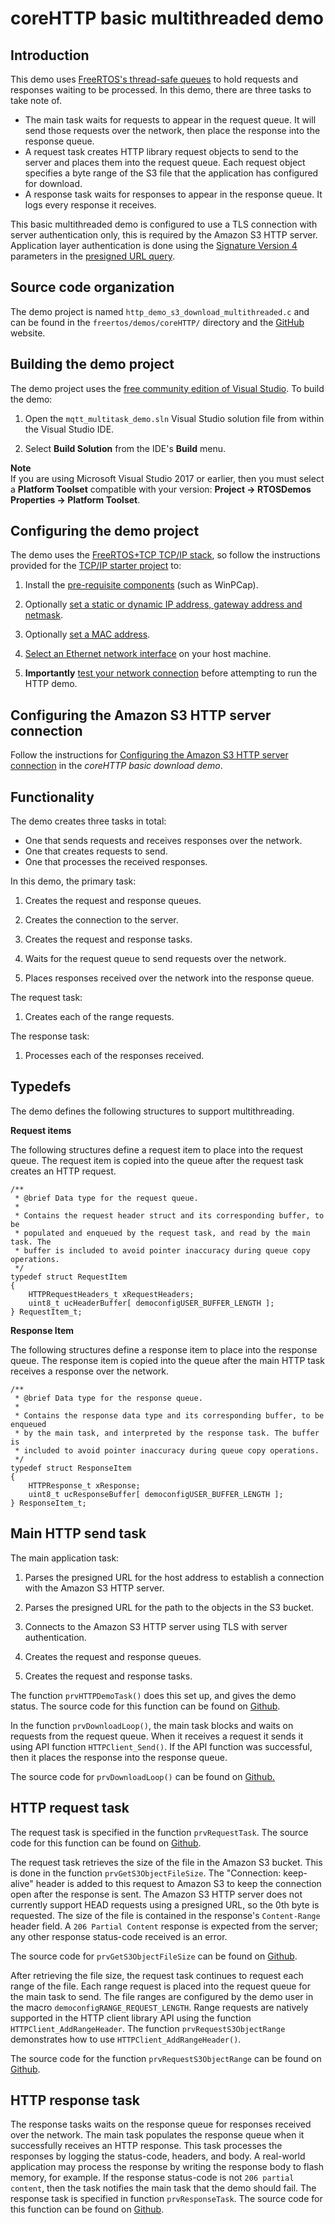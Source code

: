 # coreHTTP basic multithreaded demo<a name="core-http-bmt-demo"></a>

## Introduction<a name="core-http-bmt-demo-intro"></a>

This demo uses [FreeRTOS's thread\-safe queues](https://freertos.org/a00018.html) to hold requests and responses waiting to be processed\. In this demo, there are three tasks to take note of\.
+ The main task waits for requests to appear in the request queue\. It will send those requests over the network, then place the response into the response queue\.
+ A request task creates HTTP library request objects to send to the server and places them into the request queue\. Each request object specifies a byte range of the S3 file that the application has configured for download\.
+ A response task waits for responses to appear in the response queue\. It logs every response it receives\.

This basic multithreaded demo is configured to use a TLS connection with server authentication only, this is required by the Amazon S3 HTTP server\. Application layer authentication is done using the [Signature Version 4](https://docs.aws.amazon.com/general/latest/gr/signature-version-4.html) parameters in the [presigned URL query](https://docs.aws.amazon.com/AmazonS3/latest/API/sigv4-query-string-auth.html)\.

## Source code organization<a name="core-http-bmt-demo-source"></a>

The demo project is named `http_demo_s3_download_multithreaded.c` and can be found in the `freertos/demos/coreHTTP/` directory and the [ GitHub](https://github.com/aws/amazon-freertos/blob/main/demos/coreHTTP/http_demo_s3_download_multithreaded.c) website\.

## Building the demo project<a name="core-http-bmt-demo-building"></a>

The demo project uses the [free community edition of Visual Studio](https://visualstudio.microsoft.com/vs/community/)\. To build the demo:

1. Open the `mqtt_multitask_demo.sln` Visual Studio solution file from within the Visual Studio IDE\.

1. Select **Build Solution** from the IDE's **Build** menu\.

**Note**  
If you are using Microsoft Visual Studio 2017 or earlier, then you must select a **Platform Toolset** compatible with your version: **Project \-> RTOSDemos Properties \-> Platform Toolset**\.

## Configuring the demo project<a name="core-http-bmt-demo-configuring"></a>

The demo uses the [FreeRTOS\+TCP TCP/IP stack](https://freertos.org/FreeRTOS-Plus/FreeRTOS_Plus_TCP/index.html), so follow the instructions provided for the [TCP/IP starter project](https://freertos.org/FreeRTOS-Plus/FreeRTOS_Plus_TCP/examples_FreeRTOS_simulator.html) to:

1. Install the [ pre\-requisite components](https://freertos.org/FreeRTOS-Plus/FreeRTOS_Plus_TCP/examples_FreeRTOS_simulator.html#prerequisites) \(such as WinPCap\)\.

1. Optionally [ set a static or dynamic IP address, gateway address and netmask](https://freertos.org/FreeRTOS-Plus/FreeRTOS_Plus_TCP/examples_FreeRTOS_simulator.html#static-dynamic)\.

1. Optionally [ set a MAC address](https://freertos.org/FreeRTOS-Plus/FreeRTOS_Plus_TCP/examples_FreeRTOS_simulator.html#mac-addr)\.

1. [ Select an Ethernet network interface](https://freertos.org/FreeRTOS-Plus/FreeRTOS_Plus_TCP/examples_FreeRTOS_simulator.html#network-interface) on your host machine\.

1. **Importantly** [ test your network connection](https://freertos.org/FreeRTOS-Plus/FreeRTOS_Plus_TCP/examples_FreeRTOS_simulator.html#connectivity-test) before attempting to run the HTTP demo\.

## Configuring the Amazon S3 HTTP server connection<a name="core-http-bmt-demo-configuring-connection"></a>

Follow the instructions for [Configuring the Amazon S3 HTTP server connection](core-http-s3-download-demo.md#core-http-s3-download-demo-configure-server) in the *coreHTTP basic download demo*\.

## Functionality<a name="core-http-bmt-demo-functionality"></a>

The demo creates three tasks in total: 
+ One that sends requests and receives responses over the network\.
+ One that creates requests to send\.
+ One that processes the received responses\.

In this demo, the primary task: 

1. Creates the request and response queues\. 

1. Creates the connection to the server\.

1. Creates the request and response tasks\.

1. Waits for the request queue to send requests over the network\.

1. Places responses received over the network into the response queue\.

The request task:

1. Creates each of the range requests\.

The response task:

1. Processes each of the responses received\.

## Typedefs<a name="core-http-bmt-demo-typedefs"></a>

The demo defines the following structures to support multithreading\.

**Request items**

The following structures define a request item to place into the request queue\. The request item is copied into the queue after the request task creates an HTTP request\.

```
/**
 * @brief Data type for the request queue.
 *
 * Contains the request header struct and its corresponding buffer, to be
 * populated and enqueued by the request task, and read by the main task. The
 * buffer is included to avoid pointer inaccuracy during queue copy operations.
 */
typedef struct RequestItem
{
    HTTPRequestHeaders_t xRequestHeaders;
    uint8_t ucHeaderBuffer[ democonfigUSER_BUFFER_LENGTH ];
} RequestItem_t;
```

**Response Item**

The following structures define a response item to place into the response queue\. The response item is copied into the queue after the main HTTP task receives a response over the network\.

```
/**
 * @brief Data type for the response queue.
 *
 * Contains the response data type and its corresponding buffer, to be enqueued
 * by the main task, and interpreted by the response task. The buffer is
 * included to avoid pointer inaccuracy during queue copy operations.
 */
typedef struct ResponseItem
{
    HTTPResponse_t xResponse;
    uint8_t ucResponseBuffer[ democonfigUSER_BUFFER_LENGTH ];
} ResponseItem_t;
```

## Main HTTP send task<a name="core-http-bmt-demo-main-task"></a>

The main application task:

1. Parses the presigned URL for the host address to establish a connection with the Amazon S3 HTTP server\.

1. Parses the presigned URL for the path to the objects in the S3 bucket\.

1. Connects to the Amazon S3 HTTP server using TLS with server authentication\.

1. Creates the request and response queues\.

1. Creates the request and response tasks\.

The function `prvHTTPDemoTask()` does this set up, and gives the demo status\. The source code for this function can be found on [ Github](https://github.com/FreeRTOS/FreeRTOS/blob/main/FreeRTOS-Plus/Demo/coreHTTP_Windows_Simulator/HTTP_S3_Download_Multithreaded/DemoTasks/S3DownloadMultithreadedHTTPExample.c#L451-L650)\.

In the function `prvDownloadLoop()`, the main task blocks and waits on requests from the request queue\. When it receives a request it sends it using API function `HTTPClient_Send()`\. If the API function was successful, then it places the response into the response queue\. 

The source code for `prvDownloadLoop()` can be found on [ Github\.](https://github.com/FreeRTOS/FreeRTOS/blob/main/FreeRTOS-Plus/Demo/coreHTTP_Windows_Simulator/HTTP_S3_Download_Multithreaded/DemoTasks/S3DownloadMultithreadedHTTPExample.c#L1071-L1174)

## HTTP request task<a name="core-http-bmt-demo-request-task"></a>

The request task is specified in the function `prvRequestTask`\. The source code for this function can be found on [ Github](https://github.com/FreeRTOS/FreeRTOS/blob/main/FreeRTOS-Plus/Demo/coreHTTP_Windows_Simulator/HTTP_S3_Download_Multithreaded/DemoTasks/S3DownloadMultithreadedHTTPExample.c#L778-L876)\.

The request task retrieves the size of the file in the Amazon S3 bucket\. This is done in the function `prvGetS3ObjectFileSize`\. The "Connection: keep\-alive" header is added to this request to Amazon S3 to keep the connection open after the response is sent\. The Amazon S3 HTTP server does not currently support HEAD requests using a presigned URL, so the 0th byte is requested\. The size of the file is contained in the response's `Content-Range` header field\. A `206 Partial Content` response is expected from the server; any other response status\-code received is an error\. 

The source code for `prvGetS3ObjectFileSize` can be found on [ Github](https://github.com/FreeRTOS/FreeRTOS/blob/main/FreeRTOS-Plus/Demo/coreHTTP_Windows_Simulator/HTTP_S3_Download_Multithreaded/DemoTasks/S3DownloadMultithreadedHTTPExample.c#L757-L774)\.

After retrieving the file size, the request task continues to request each range of the file\. Each range request is placed into the request queue for the main task to send\. The file ranges are configured by the demo user in the macro `democonfigRANGE_REQUEST_LENGTH`\. Range requests are natively supported in the HTTP client library API using the function `HTTPClient_AddRangeHeader`\. The function `prvRequestS3ObjectRange` demonstrates how to use `HTTPClient_AddRangeHeader()`\.

The source code for the function `prvRequestS3ObjectRange` can be found on [ Github](https://github.com/FreeRTOS/FreeRTOS/blob/main/FreeRTOS-Plus/Demo/coreHTTP_Windows_Simulator/HTTP_S3_Download_Multithreaded/DemoTasks/S3DownloadMultithreadedHTTPExample.c#L694-L753)\.

## HTTP response task<a name="core-http-bmt-demo-response-task"></a>

The response tasks waits on the response queue for responses received over the network\. The main task populates the response queue when it successfully receives an HTTP response\. This task processes the responses by logging the status\-code, headers, and body\. A real\-world application may process the response by writing the response body to flash memory, for example\. If the response status\-code is not `206 partial content`, then the task notifies the main task that the demo should fail\. The response task is specified in function `prvResponseTask`\. The source code for this function can be found on [ Github](https://github.com/FreeRTOS/FreeRTOS/blob/main/FreeRTOS-Plus/Demo/coreHTTP_Windows_Simulator/HTTP_S3_Download_Multithreaded/DemoTasks/S3DownloadMultithreadedHTTPExample.c#L961-L1047)\.